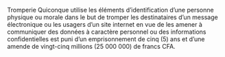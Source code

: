 Tromperie
Quiconque utilise les éléments d’identification d’une personne physique ou morale dans le but de tromper les destinataires d’un message électronique ou les usagers d’un site internet en vue de les amener à communiquer des données à caractère personnel ou des informations confidentielles est puni d’un emprisonnement de cinq (5) ans et d’une amende de vingt-cinq millions (25 000 000) de francs CFA.